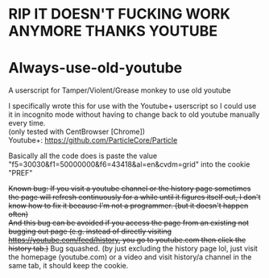 # RIP IT DOESN'T FUCKING WORK ANYMORE THANKS YOUTUBE
# Always-use-old-youtube
A userscript for Tamper/Violent/Grease monkey to use old youtube

I specifically wrote this for use with the Youtube+ userscript so I could use it in incognito mode without having to change back to old youtube manually every time.  
(only tested with CentBrowser [Chrome])  
Youtube+: https://github.com/ParticleCore/Particle
  
Basically all the code does is paste the value "f5=30030&f1=50000000&f6=43418&al=en&cvdm=grid" into the cookie "PREF"
  
  ~~Known bug: If you visit a youtube channel or the history page sometimes the page will refresh continuously for a while until it figures itself out, I don't know how to fix it because I'm not a programmer. (but it doesn't happen often)  
And this bug can be avoided if you access the page from an existing not bugging out page (e.g. instead of directly visiting https://youtube.com/feed/history, you go to youtube.com then click the history tab.)~~
Bug squashed. (by just excluding the history page lol, just visit the homepage (youtube.com) or a video and visit history/a channel in the same tab, it should keep the cookie.
